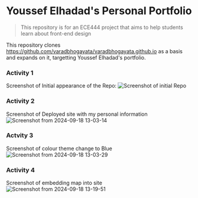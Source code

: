# Youssef Elhadad's Personal Portfolio
> This repository is for an ECE444 project that aims to help students learn about front-end design

This repository clones https://github.com/varadbhogayata/varadbhogayata.github.io as a basis and expands on it, targetting Youssef Elhadad's portfolio.

### Activity 1
Screenshot of Initial appearance of the Repo:
![Screenshot of initial Repo](https://github.com/user-attachments/assets/2ae0fc24-9b3b-4e9d-b4ab-cdede190a7d4)

### Activity 2
Screenshot of Deployed site with my personal information
![Screenshot from 2024-09-18 13-03-14](https://github.com/user-attachments/assets/d6e83f9f-198a-409b-9dfb-22c329331cef)

### Actvity 3
Screenshot of colour theme change to Blue
![Screenshot from 2024-09-18 13-03-29](https://github.com/user-attachments/assets/1f7cf98e-1f2a-456a-b30d-70137d1a1380)

### Activity 4
Screenshot of embedding map into site
![Screenshot from 2024-09-18 13-19-51](https://github.com/user-attachments/assets/34cb9222-d85e-40a6-8d8d-bc19dcf8e880)